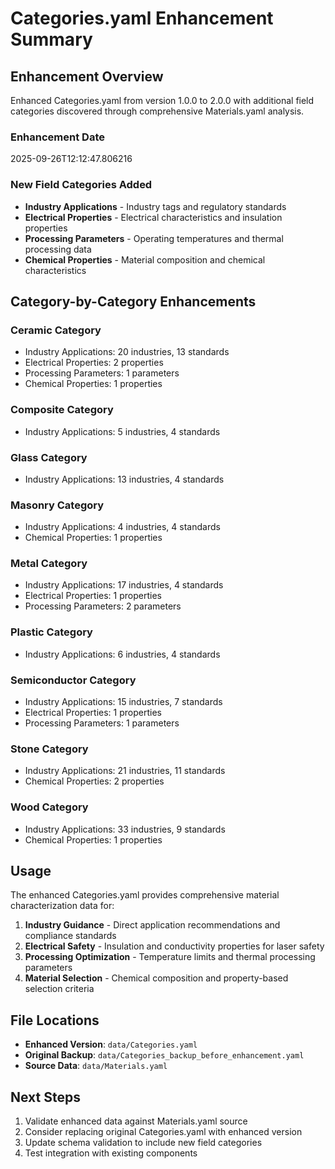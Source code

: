 # Categories.yaml Enhancement Summary

## Enhancement Overview

Enhanced Categories.yaml from version 1.0.0 to 2.0.0 with additional field categories discovered through comprehensive Materials.yaml analysis.

### Enhancement Date
2025-09-26T12:12:47.806216

### New Field Categories Added
- **Industry Applications** - Industry tags and regulatory standards
- **Electrical Properties** - Electrical characteristics and insulation properties  
- **Processing Parameters** - Operating temperatures and thermal processing data
- **Chemical Properties** - Material composition and chemical characteristics

## Category-by-Category Enhancements

### Ceramic Category

- Industry Applications: 20 industries, 13 standards
- Electrical Properties: 2 properties
- Processing Parameters: 1 parameters
- Chemical Properties: 1 properties

### Composite Category

- Industry Applications: 5 industries, 4 standards

### Glass Category

- Industry Applications: 13 industries, 4 standards

### Masonry Category

- Industry Applications: 4 industries, 4 standards
- Chemical Properties: 1 properties

### Metal Category

- Industry Applications: 17 industries, 4 standards
- Electrical Properties: 1 properties
- Processing Parameters: 2 parameters

### Plastic Category

- Industry Applications: 6 industries, 4 standards

### Semiconductor Category

- Industry Applications: 15 industries, 7 standards
- Electrical Properties: 1 properties
- Processing Parameters: 1 parameters

### Stone Category

- Industry Applications: 21 industries, 11 standards
- Chemical Properties: 2 properties

### Wood Category

- Industry Applications: 33 industries, 9 standards
- Chemical Properties: 1 properties

## Usage

The enhanced Categories.yaml provides comprehensive material characterization data for:

1. **Industry Guidance** - Direct application recommendations and compliance standards
2. **Electrical Safety** - Insulation and conductivity properties for laser safety
3. **Processing Optimization** - Temperature limits and thermal processing parameters  
4. **Material Selection** - Chemical composition and property-based selection criteria

## File Locations

- **Enhanced Version**: `data/Categories.yaml`
- **Original Backup**: `data/Categories_backup_before_enhancement.yaml`  
- **Source Data**: `data/Materials.yaml`

## Next Steps

1. Validate enhanced data against Materials.yaml source
2. Consider replacing original Categories.yaml with enhanced version
3. Update schema validation to include new field categories
4. Test integration with existing components
